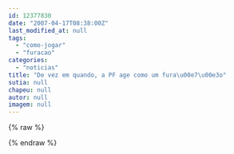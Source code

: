 ```yaml
---
id: 12377830
date: "2007-04-17T08:38:00Z"
last_modified_at: null
tags:
  - "como-jogar"
  - "furacao"
categories:
  - "noticias"
title: "De vez em quando, a PF age como um fura\u00e7\u00e3o"
sutia: null
chapeu: null
autor: null
imagem: null
---
```

{% raw %}
<p> </p>
{% endraw %}